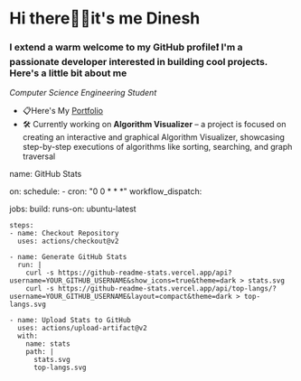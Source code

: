 # Hi there🙋‍♂️it's me Dinesh 
### I extend a warm welcome to my GitHub profile❗ I'm a passionate developer interested in building cool projects. Here's a little bit about me
*Computer Science Engineering Student*
  - 📋Here's My <a href ="name">Portfolio</a>
 - 🛠️ Currently working on **Algorithm Visualizer** – a project is focused on creating an interactive and graphical Algorithm Visualizer, showcasing step-by-step executions of algorithms like sorting, searching, and graph traversal
 

name: GitHub Stats

on:
  schedule:
    - cron: "0 0 * * *"
  workflow_dispatch:

jobs:
  build:
    runs-on: ubuntu-latest

    steps:
    - name: Checkout Repository
      uses: actions/checkout@v2

    - name: Generate GitHub Stats
      run: |
        curl -s https://github-readme-stats.vercel.app/api?username=YOUR_GITHUB_USERNAME&show_icons=true&theme=dark > stats.svg
        curl -s https://github-readme-stats.vercel.app/api/top-langs/?username=YOUR_GITHUB_USERNAME&layout=compact&theme=dark > top-langs.svg

    - name: Upload Stats to GitHub
      uses: actions/upload-artifact@v2
      with:
        name: stats
        path: |
          stats.svg
          top-langs.svg

